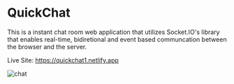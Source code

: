 # QuickChat

This is a instant chat room web application that utilizes
Socket.IO's library that enables real-time, bidiretional and
event based communcation between the browser and the server.


Live Site: https://quickchat1.netlify.app 

![chat](https://user-images.githubusercontent.com/54595904/121561143-355ed300-c9e6-11eb-81e8-4b0d4377196b.PNG)
